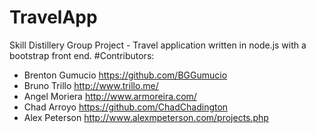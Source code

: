 # TravelApp
Skill Distillery Group Project - Travel application written in node.js with a bootstrap front end.
#Contributors:
* Brenton Gumucio https://github.com/BGGumucio
* Bruno Trillo http://www.trillo.me/
* Angel Moriera http://www.armoreira.com/
* Chad Arroyo https://github.com/ChadChadington
* Alex Peterson http://www.alexmpeterson.com/projects.php
